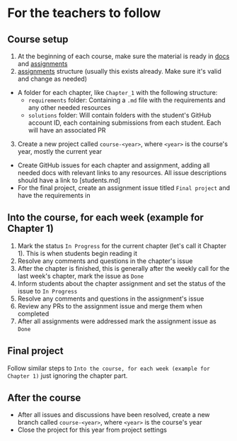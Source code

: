# For the teachers to follow

## Course setup

1. At the beginning of each course, make sure the material is ready in [docs](.) and [assignments](../assignments)
2. [assignments](../assignments) structure (usually this exists already. Make sure it's valid and change as needed)
  - A folder for each chapter, like `Chapter_1` with the following structure:
    - `requirements` folder: Containing a `.md` file with the requirements and any other needed resources
    - `solutions` folder: Will contain folders with the student's GitHub account ID, each containing submissions from each student. Each will have an associated PR
3. Create a new project called `course-<year>`, where `<year>` is the course's year, mostly the current year
  - Create GitHub issues for each chapter and assignment, adding all needed docs with relevant links to any resources. All issue descriptions should have a link to [students.md]
  - For the final project, create an assignment issue titled `Final project` and have the requirements in 

## Into the course, for each week (example for Chapter 1)

1. Mark the status `In Progress` for the current chapter (let's call it Chapter 1). This is when students begin reading it
2. Resolve any comments and questions in the chapter's issue
3. After the chapter is finished, this is generally after the weekly call for the last week's chapter, mark the issue as `Done`
4. Inform students about the chapter assignment and set the status of the issue to `In Progress`
5. Resolve any comments and questions in the assignment's issue
7. Review any PRs to the assignment issue and merge them when completed
8. After all assignments were addressed mark the assignment issue as `Done`

## Final project

Follow similar steps to `Into the course, for each week (example for Chapter 1)` just ignoring the chapter part.

## After the course

- After all issues and discussions have been resolved, create a new branch called `course-<year>`, where `<year>` is the course's year
- Close the project for this year from project settings

